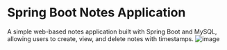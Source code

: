 # Spring Boot Notes Application

A simple web-based notes application built with Spring Boot and MySQL, allowing users to create, view, and delete notes with timestamps.
![image](https://github.com/user-attachments/assets/27510a54-451f-4227-8cf7-2ed6efbbc8cf)

